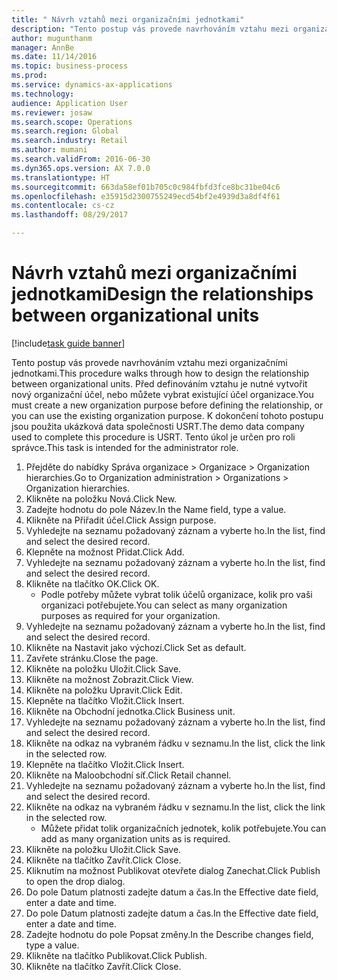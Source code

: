 ```yaml
--- 
title: " Návrh vztahů mezi organizačními jednotkami"
description: "Tento postup vás provede navrhováním vztahu mezi organizačními jednotkami."
author: mugunthanm
manager: AnnBe
ms.date: 11/14/2016
ms.topic: business-process
ms.prod: 
ms.service: dynamics-ax-applications
ms.technology: 
audience: Application User
ms.reviewer: josaw
ms.search.scope: Operations
ms.search.region: Global
ms.search.industry: Retail
ms.author: mumani
ms.search.validFrom: 2016-06-30
ms.dyn365.ops.version: AX 7.0.0
ms.translationtype: HT
ms.sourcegitcommit: 663da58ef01b705c0c984fbfd3fce8bc31be04c6
ms.openlocfilehash: e35915d2300755249ecd54bf2e4939d3a8df4f61
ms.contentlocale: cs-cz
ms.lasthandoff: 08/29/2017

---
```

# <a name="design-the-relationships-between-organizational-units"></a><span data-ttu-id="02b9f-103"> Návrh vztahů mezi organizačními jednotkami</span><span class="sxs-lookup"><span data-stu-id="02b9f-103">Design the relationships between organizational units</span></span>

[!include[task guide banner](../includes/task-guide-banner.md)]

<span data-ttu-id="02b9f-104">Tento postup vás provede navrhováním vztahu mezi organizačními jednotkami.</span><span class="sxs-lookup"><span data-stu-id="02b9f-104">This procedure walks through how to design the relationship between organizational units.</span></span> <span data-ttu-id="02b9f-105">Před definováním vztahu je nutné vytvořit nový organizační účel, nebo můžete vybrat existující účel organizace.</span><span class="sxs-lookup"><span data-stu-id="02b9f-105">You must create a new organization purpose before defining the relationship, or you can use the existing organization purpose.</span></span> <span data-ttu-id="02b9f-106">K dokončení tohoto postupu jsou použita ukázková data společnosti USRT.</span><span class="sxs-lookup"><span data-stu-id="02b9f-106">The demo data company used to complete this procedure is USRT.</span></span> <span data-ttu-id="02b9f-107">Tento úkol je určen pro roli správce.</span><span class="sxs-lookup"><span data-stu-id="02b9f-107">This task is intended for the administrator role.</span></span>

1. <span data-ttu-id="02b9f-108">Přejděte do nabídky Správa organizace > Organizace > Organization hierarchies.</span><span class="sxs-lookup"><span data-stu-id="02b9f-108">Go to Organization administration > Organizations > Organization hierarchies.</span></span>
2. <span data-ttu-id="02b9f-109">Klikněte na položku Nová.</span><span class="sxs-lookup"><span data-stu-id="02b9f-109">Click New.</span></span>
3. <span data-ttu-id="02b9f-110">Zadejte hodnotu do pole Název.</span><span class="sxs-lookup"><span data-stu-id="02b9f-110">In the Name field, type a value.</span></span>
4. <span data-ttu-id="02b9f-111">Klikněte na Přiřadit účel.</span><span class="sxs-lookup"><span data-stu-id="02b9f-111">Click Assign purpose.</span></span>
5. <span data-ttu-id="02b9f-112">Vyhledejte na seznamu požadovaný záznam a vyberte ho.</span><span class="sxs-lookup"><span data-stu-id="02b9f-112">In the list, find and select the desired record.</span></span>
6. <span data-ttu-id="02b9f-113">Klepněte na možnost Přidat.</span><span class="sxs-lookup"><span data-stu-id="02b9f-113">Click Add.</span></span>
7. <span data-ttu-id="02b9f-114">Vyhledejte na seznamu požadovaný záznam a vyberte ho.</span><span class="sxs-lookup"><span data-stu-id="02b9f-114">In the list, find and select the desired record.</span></span>
8. <span data-ttu-id="02b9f-115">Klikněte na tlačítko OK.</span><span class="sxs-lookup"><span data-stu-id="02b9f-115">Click OK.</span></span>
    * <span data-ttu-id="02b9f-116">Podle potřeby můžete vybrat tolik účelů organizace, kolik pro vaši organizaci potřebujete.</span><span class="sxs-lookup"><span data-stu-id="02b9f-116">You can select as many organization purposes as required for your organization.</span></span>  
9. <span data-ttu-id="02b9f-117">Vyhledejte na seznamu požadovaný záznam a vyberte ho.</span><span class="sxs-lookup"><span data-stu-id="02b9f-117">In the list, find and select the desired record.</span></span>
10. <span data-ttu-id="02b9f-118">Klikněte na Nastavit jako výchozí.</span><span class="sxs-lookup"><span data-stu-id="02b9f-118">Click Set as default.</span></span>
11. <span data-ttu-id="02b9f-119">Zavřete stránku.</span><span class="sxs-lookup"><span data-stu-id="02b9f-119">Close the page.</span></span>
12. <span data-ttu-id="02b9f-120">Klikněte na položku Uložit.</span><span class="sxs-lookup"><span data-stu-id="02b9f-120">Click Save.</span></span>
13. <span data-ttu-id="02b9f-121">Klikněte na možnost Zobrazit.</span><span class="sxs-lookup"><span data-stu-id="02b9f-121">Click View.</span></span>
14. <span data-ttu-id="02b9f-122">Klikněte na položku Upravit.</span><span class="sxs-lookup"><span data-stu-id="02b9f-122">Click Edit.</span></span>
15. <span data-ttu-id="02b9f-123">Klepněte na tlačítko Vložit.</span><span class="sxs-lookup"><span data-stu-id="02b9f-123">Click Insert.</span></span>
16. <span data-ttu-id="02b9f-124">Klikněte na Obchodní jednotka.</span><span class="sxs-lookup"><span data-stu-id="02b9f-124">Click Business unit.</span></span>
17. <span data-ttu-id="02b9f-125">Vyhledejte na seznamu požadovaný záznam a vyberte ho.</span><span class="sxs-lookup"><span data-stu-id="02b9f-125">In the list, find and select the desired record.</span></span>
18. <span data-ttu-id="02b9f-126">Klikněte na odkaz na vybraném řádku v seznamu.</span><span class="sxs-lookup"><span data-stu-id="02b9f-126">In the list, click the link in the selected row.</span></span>
19. <span data-ttu-id="02b9f-127">Klepněte na tlačítko Vložit.</span><span class="sxs-lookup"><span data-stu-id="02b9f-127">Click Insert.</span></span>
20. <span data-ttu-id="02b9f-128">Klikněte na Maloobchodní síť.</span><span class="sxs-lookup"><span data-stu-id="02b9f-128">Click Retail channel.</span></span>
21. <span data-ttu-id="02b9f-129">Vyhledejte na seznamu požadovaný záznam a vyberte ho.</span><span class="sxs-lookup"><span data-stu-id="02b9f-129">In the list, find and select the desired record.</span></span>
22. <span data-ttu-id="02b9f-130">Klikněte na odkaz na vybraném řádku v seznamu.</span><span class="sxs-lookup"><span data-stu-id="02b9f-130">In the list, click the link in the selected row.</span></span>
    * <span data-ttu-id="02b9f-131">Můžete přidat tolik organizačních jednotek, kolik potřebujete.</span><span class="sxs-lookup"><span data-stu-id="02b9f-131">You can add as many organization units as is required.</span></span>  
23. <span data-ttu-id="02b9f-132">Klikněte na položku Uložit.</span><span class="sxs-lookup"><span data-stu-id="02b9f-132">Click Save.</span></span>
24. <span data-ttu-id="02b9f-133">Klikněte na tlačítko Zavřít.</span><span class="sxs-lookup"><span data-stu-id="02b9f-133">Click Close.</span></span>
25. <span data-ttu-id="02b9f-134">Kliknutím na možnost Publikovat otevřete dialog Zanechat.</span><span class="sxs-lookup"><span data-stu-id="02b9f-134">Click Publish to open the drop dialog.</span></span>
26. <span data-ttu-id="02b9f-135">Do pole Datum platnosti zadejte datum a čas.</span><span class="sxs-lookup"><span data-stu-id="02b9f-135">In the Effective date field, enter a date and time.</span></span>
27. <span data-ttu-id="02b9f-136">Do pole Datum platnosti zadejte datum a čas.</span><span class="sxs-lookup"><span data-stu-id="02b9f-136">In the Effective date field, enter a date and time.</span></span>
28. <span data-ttu-id="02b9f-137">Zadejte hodnotu do pole Popsat změny.</span><span class="sxs-lookup"><span data-stu-id="02b9f-137">In the Describe changes field, type a value.</span></span>
29. <span data-ttu-id="02b9f-138">Klikněte na tlačítko Publikovat.</span><span class="sxs-lookup"><span data-stu-id="02b9f-138">Click Publish.</span></span>
30. <span data-ttu-id="02b9f-139">Klikněte na tlačítko Zavřít.</span><span class="sxs-lookup"><span data-stu-id="02b9f-139">Click Close.</span></span>


